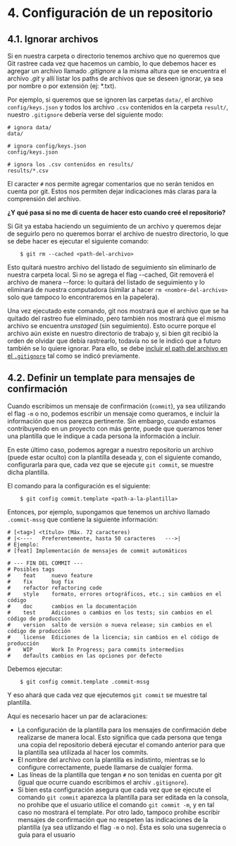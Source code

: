# 4. Configuración de un repositorio

## 4.1. Ignorar archivos

Si en nuestra carpeta o directorio tenemos archivo que no queremos que Git rastree cada vez que hacemos un cambio, lo que debemos hacer es agregar un archivo llamado _.gitignore_ a la misma altura que se encuentra el archivo _.git_ y allí listar los paths de archivos que se deseen ignorar, ya sea por nombre o por extensión (ej: *.txt).

Por ejemplo, si queremos que se ignoren las carpetas `data/`, el archivo `config/keys.json` y todos los archivo `.csv` contenidos en la carpeta `result/`, nuestro `.gitignore` debería verse del siguiente modo:

```{txt}
# ignora data/
data/

# ignora config/keys.json
config/keys.json

# ignora los .csv contenidos en results/
results/*.csv
```

El caracter `#` nos permite agregar comentarios que no serán tenidos en cuenta por git. Estos nos permiten dejar indicaciones más claras para la comprensión del archivo.

**¿Y qué pasa si no me di cuenta de hacer esto cuando creé el repositorio?**

Si Git ya estaba haciendo un seguimiento de un archivo y queremos dejar de seguirlo pero no queremos borrar el archivo de nuestro directorio, lo que se debe hacer es ejecutar el siguiente comando:

        $ git rm --cached <path-del-archivo>
        
Esto quitará nuestro archivo del listado de seguimiento sin eliminarlo de nuestra carpeta local. Si no se agrega el flag --cached, Git removerá el archivo de manera --force: lo quitará del listado de seguimiento y lo eliminará de nuestra computadora (similar a hacer ```rm <nombre-del-archivo>``` solo que tampoco lo encontraremos en la papelera).

Una vez ejecutado este comando, git nos mostrará que el archivo que se ha quitado del rastreo fue eliminado, pero también nos mostrará que el mismo archivo se encuentra _unstaged_ (sin seguimiento). Esto ocurre porque el archivo aún existe en nuestro directorio de trabajo y, si bien git recibió la orden de olvidar que debía rastrearlo, todavía no se le indicó que a futuro también se lo quiere ignorar. Para ello, se debe [incluir el path del archivo en el `.gitignore`](#3.1.-Ignorar-archivos) tal como se indicó previamente.

## 4.2. Definir un template para mensajes de confirmación

Cuando escribimos un mensaje de confirmación (`commit`), ya sea utilizando el flag `-m` o no, podemos escribir un mensaje como queramos, e incluir la información que nos parezca pertinente. Sin embargo, cuando estamos contribuyendo en un proyecto con más gente, puede que queramos tener una plantilla que le indique a cada persona la información a incluir.

En este último caso, podemos agregar a nuestro repositorio un archivo (puede estar oculto) con la plantilla deseada y, con el siguiente comando, configurarla para que, cada vez que se ejecute `git commit`, se muestre dicha plantilla.

El comando para la configuración es el siguiente:

        $ git config commit.template <path-a-la-plantilla>

Entonces, por ejemplo, supongamos que tenemos un archivo llamado `.commit-mssg` que contiene la siguiente información:

```{txt}
# [<tag>] <título> (Máx. 72 caracteres)
# |<----   Preferentemente, hasta 50 caracteres   --->|
# Ejemplo:
# [feat] Implementación de mensajes de commit automáticos

# --- FIN DEL COMMIT ---
# Posibles tags 
#    feat     nuevo feature
#    fix      bug fix
#    refactor refactoring code
#    style    formato, errores ortográficos, etc.; sin cambios en el código
#    doc      cambios en la documentación
#    test     Adiciones o cambios en los tests; sin cambios en el código de producción
#    version  salto de versión o nueva release; sin cambios en el código de producción
#    license  Ediciones de la licencia; sin cambios en el código de producción
#    WIP      Work In Progress; para commits intermedios
#    defaults cambios en las opciones por defecto
```

Debemos ejecutar:

        $ git config commit.template .commit-mssg

Y eso ahará que cada vez que ejecutemos `git commit` se muestre tal plantilla.

Aquí es necesario hacer un par de aclaraciones:

- La configuración de la plantilla para los mensajes de confirmación debe realizarse de manera local. Esto significa que cada persona que tenga una copia del repositorio deberá ejecutar el comando anterior para que la plantilla sea utilizada al hacer los commits.
- El nombre del archivo con la plantilla es indistinto, mientras se lo configure correctamente, puede llamarse de cualqier forma.
- Las líneas de la plantilla que tengan `#` no son tenidas en cuenta por git (igual que ocurre cuando escribimos el archiv `.gitignore`).
- Si bien esta configuración asegura que cada vez que se ejecute el comando `git commit` aparezca la plantilla para ser editada en la consola, no prohibe que el usuario utilice el comando `git commit -m`, y en tal caso no mostrará el template. Por otro lado, tampoco prohibe escribir mensajes de confirmación que no respeten las indicaciones de la plantilla (ya sea utlizando el flag `-m` o no). Ésta es solo una sugenrecia o guía para el usuario